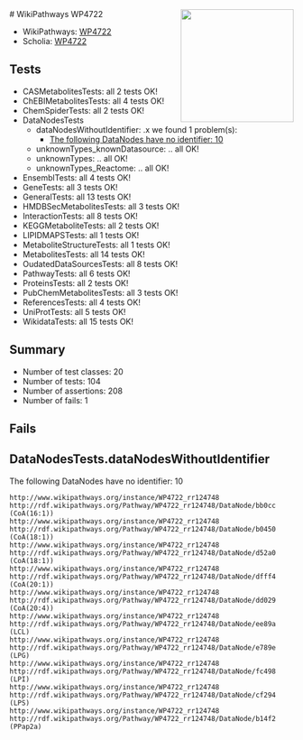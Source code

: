 <img style="float: right; width: 200px" src="https://upload.wikimedia.org/wikipedia/commons/thumb/8/83/Wplogo_with_text_500.png/640px-Wplogo_with_text_500.png" />
# WikiPathways WP4722

* WikiPathways: [WP4722](https://new.wikipathways.org/pathways/WP4722)
* Scholia: [WP4722](https://scholia.toolforge.org/wikipathways/WP4722)
## Tests
* CASMetabolitesTests: all 2 tests OK!
* ChEBIMetabolitesTests: all 4 tests OK!
* ChemSpiderTests: all 2 tests OK!
* DataNodesTests
    * dataNodesWithoutIdentifier: .x we found 1 problem(s):
        * [The following DataNodes have no identifier: 10](#8792c490)
    * unknownTypes_knownDatasource: .. all OK!
    * unknownTypes: .. all OK!
    * unknownTypes_Reactome: .. all OK!
* EnsemblTests: all 4 tests OK!
* GeneTests: all 3 tests OK!
* GeneralTests: all 13 tests OK!
* HMDBSecMetabolitesTests: all 3 tests OK!
* InteractionTests: all 8 tests OK!
* KEGGMetaboliteTests: all 2 tests OK!
* LIPIDMAPSTests: all 1 tests OK!
* MetaboliteStructureTests: all 1 tests OK!
* MetabolitesTests: all 14 tests OK!
* OudatedDataSourcesTests: all 8 tests OK!
* PathwayTests: all 6 tests OK!
* ProteinsTests: all 2 tests OK!
* PubChemMetabolitesTests: all 3 tests OK!
* ReferencesTests: all 4 tests OK!
* UniProtTests: all 5 tests OK!
* WikidataTests: all 15 tests OK!


## Summary

* Number of test classes: 20
* Number of tests: 104
* Number of assertions: 208
* Number of fails: 1

## Fails

<a name="8792c490" />

## DataNodesTests.dataNodesWithoutIdentifier

The following DataNodes have no identifier: 10
```
http://www.wikipathways.org/instance/WP4722_rr124748 http://rdf.wikipathways.org/Pathway/WP4722_rr124748/DataNode/bb0cc (CoA(16:1))
http://www.wikipathways.org/instance/WP4722_rr124748 http://rdf.wikipathways.org/Pathway/WP4722_rr124748/DataNode/b0450 (CoA(18:1))
http://www.wikipathways.org/instance/WP4722_rr124748 http://rdf.wikipathways.org/Pathway/WP4722_rr124748/DataNode/d52a0 (CoA(18:1))
http://www.wikipathways.org/instance/WP4722_rr124748 http://rdf.wikipathways.org/Pathway/WP4722_rr124748/DataNode/dfff4 (CoA(20:1))
http://www.wikipathways.org/instance/WP4722_rr124748 http://rdf.wikipathways.org/Pathway/WP4722_rr124748/DataNode/dd029 (CoA(20:4))
http://www.wikipathways.org/instance/WP4722_rr124748 http://rdf.wikipathways.org/Pathway/WP4722_rr124748/DataNode/ee89a (LCL)
http://www.wikipathways.org/instance/WP4722_rr124748 http://rdf.wikipathways.org/Pathway/WP4722_rr124748/DataNode/e789e (LPG)
http://www.wikipathways.org/instance/WP4722_rr124748 http://rdf.wikipathways.org/Pathway/WP4722_rr124748/DataNode/fc498 (LPI)
http://www.wikipathways.org/instance/WP4722_rr124748 http://rdf.wikipathways.org/Pathway/WP4722_rr124748/DataNode/cf294 (LPS)
http://www.wikipathways.org/instance/WP4722_rr124748 http://rdf.wikipathways.org/Pathway/WP4722_rr124748/DataNode/b14f2 (PPap2a)
```

